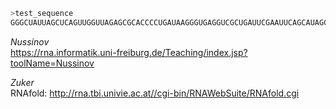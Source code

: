 
```sh 
>test_sequence   
GGGCUAUUAGCUCAGUUGGUUAGAGCGCACCCCUGAUAAGGGUGAGGUCGCUGAUUCGAAUUCAGCAUAGCCCA  
```
*Nussinov*  
https://rna.informatik.uni-freiburg.de/Teaching/index.jsp?toolName=Nussinov 

*Zuker*  
RNAfold: http://rna.tbi.univie.ac.at//cgi-bin/RNAWebSuite/RNAfold.cgi  



